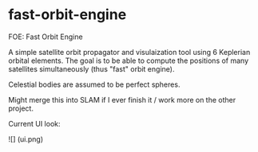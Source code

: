 # fast-orbit-engine

FOE: Fast Orbit Engine

A simple satellite orbit propagator and visulaization tool using 6 Keplerian orbital elements. The goal is to be able to compute the positions of many satellites simultaneously (thus "fast" orbit engine).

Celestial bodies are assumed to be perfect spheres.

Might merge this into SLAM if I ever finish it / work more on the other project.

Current UI look:

![] (ui.png)
